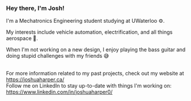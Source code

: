 ### Hey there, I'm Josh! 

I'm a Mechatronics Engineering student studying at UWaterloo ⚙️. <br>

My interests include vehicle automation, electrification, and all things aerospace 🚀. <br>

When I'm not working on a new design, I enjoy playing the bass guitar and doing stupid challenges with my friends 😅

<br> For more information related to my past projects, check out my website at https://joshuaharper.ca/
<br> Follow me on LinkedIn to stay up-to-date with things I'm working on: https://www.linkedin.com/in/joshuaharper0/

